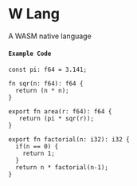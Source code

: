 # W Lang
A WASM native language

#### `Example Code`
```
const pi: f64 = 3.141;

fn sqr(n: f64): f64 {
  return (n * n);
}

export fn area(r: f64): f64 {
   return (pi * sqr(r));
}

export fn factorial(n: i32): i32 {
  if(n == 0) {
    return 1;
  }
  return n * factorial(n-1);
}
```